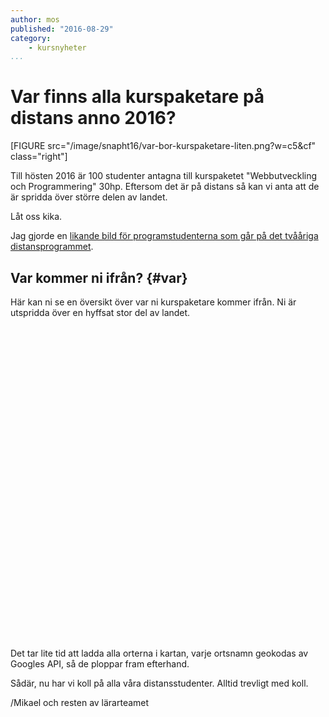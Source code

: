 ```yaml
---
author: mos
published: "2016-08-29"
category:
    - kursnyheter
...
```

Var finns alla kurspaketare på distans anno 2016?
==================================

[FIGURE src="/image/snapht16/var-bor-kurspaketare-liten.png?w=c5&cf" class="right"]

Till hösten 2016 är 100 studenter antagna till kurspaketet "Webbutveckling och Programmering" 30hp. Eftersom det är på distans så kan vi anta att de är spridda över större delen av landet.

Låt oss kika.

<!--more-->

Jag gjorde en [likande bild för programstudenterna som går på det tvååriga distansprogrammet](blogg/var-finns-alla-programstudenter-pa-distans#var).


Var kommer ni ifrån? {#var}
-----------------------------------

Här kan ni se en översikt över var ni kurspaketare kommer ifrån. Ni är utspridda över en hyffsat stor del av landet.

<script type='text/javascript' src='https://www.gstatic.com/charts/loader.js'></script>

<script type="text/javascript" src="https://www.google.com/jsapi?key=AIzaSyCyVZiZwICmvsDrwe7JNaPaJUZX_QSxRTw"></script>

<script type='text/javascript'>
    google.charts.load('45', { mapsApiKey: "AIzaSyCyVZiZwICmvsDrwe7JNaPaJUZX_QSxRTw", packages: [ 'geochart'] });
    //google.charts.load('current', {'packages': ['geochart']});
    google.charts.setOnLoadCallback(drawMarkersMap);

 
  function drawMarkersMap() {
  var data = google.visualization.arrayToDataTable([
    ['Ort',   'Antal'],
    ["Alingsås", 1],
    ["Bagarmossen", 1],
    ["Bandhagen", 1],
    ["Blentarp", 1],
    ["Borås", 1],
    ["Broby", 1],
    ["Bromma", 1],
    ["Båstad", 1],
    ["Djursholm", 2],
    ["Enskede", 2],
    ["Falsterbo", 1],
    ["Gävle", 1],
    ["Göteborg", 6],
    ["Halmstad", 3],
    ["Helsingborg", 2],
    ["Hisings Backa", 1],
    ["Huddinge", 2],
    ["Hägersten", 5],
    ["Hönö", 1],
    ["Höör", 1],
    ["Johanneshov", 1],
    ["Järfälla", 1],
    ["Jönköping", 1],
    ["Karlskrona", 2],
    ["Karlstad", 1],
    ["Katrineholm", 1],
    ["Klippan", 1],
    ["Kållered", 1],
    ["Lerum", 1],
    ["Lidingö", 1],
    ["Limhamn", 1],
    ["Linköping", 3],
    ["Ljusdal", 1],
    ["Lund", 5],
    ["Lyckeby", 1],
    ["Lysvik", 1],
    ["Löddeköpinge", 1],
    ["Malmö", 10],
    ["Mölndal", 1],
    ["Mölnlycke", 1],
    ["Rockneby", 1],
    ["Solna", 1],
    ["Staffanstorp", 1],
    ["Stenungsund", 1],
    ["Stockholm", 9],
    ["Strängnäs", 1],
    ["Sundbyberg", 1],
    ["Särö", 1],
    ["Södertälje", 1],
    ["Tibro", 1],
    ["Torslanda", 1],
    ["Trollhättan", 1],
    ["Trångsund", 1],
    ["Umeå", 2],
    ["Uppsala", 1],
    ["Vänersborg", 1],
    ["Västervik", 1],
    ["Växjö", 1],
    ["Åkarp", 1],
    ["Östersund", 1]
  ]);

  var options = {
    region: 'SE',
    displayMode: 'markers',
    colorAxis: {colors: ['green', 'blue']}
  };

  var chart = new google.visualization.GeoChart(document.getElementById('chart_div'));
  chart.draw(data, options);
};
</script>

<div id="chart_div" style="width: 700px; height: 500px;"></div>

Det tar lite tid att ladda alla orterna i kartan, varje ortsnamn geokodas av Googles API, så de ploppar fram efterhand.

Sådär, nu har vi koll på alla våra distansstudenter. Alltid trevligt med koll.

/Mikael och resten av lärarteamet
